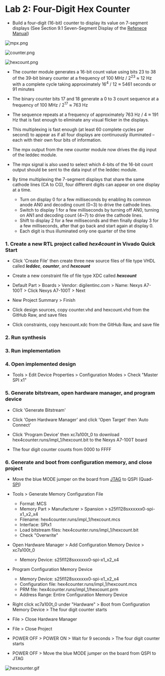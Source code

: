 # Lab 2: Four-Digit Hex Counter

* Build a four-digit (16-bit) counter to display its value on 7-segment displays (See Section 9.1 Seven-Segment Display of the [Refenece Manual](https://reference.digilentinc.com/_media/reference/programmable-logic/nexys-a7/nexys-a7_rm.pdf))

![mpx.png](https://github.com/kevinwlu/dsd/blob/master/Nexys-A7/Lab-2/mpx.png)

![counter.png](https://github.com/kevinwlu/dsd/blob/master/Nexys-A7/Lab-2/counter.png)

![hexcount.png](https://github.com/kevinwlu/dsd/blob/master/Nexys-A7/Lab-2/hexcount.png)

* The counter module generates a 16-bit count value using bits 23 to 38 of the 39-bit binary counter at a frequency of 100 MHz / 2<sup>23</sup> ≈ 12 Hz with a complete cycle taking approximately 16<sup>4</sup> / 12 ≈ 5461 seconds or 91 minutes

* The binary counter bits 17 and 18 generate a 0 to 3 count sequence at a frequency of 100 MHz / 2<sup>17</sup> ≈ 763 Hz

* The sequence repeats at a frequency of approximately 763 Hz / 4  ≈ 191 Hz that is fast enough to eliminate any visual flicker in the displays.

* This multiplexing is fast enough (at least 60 complete cycles per second) to appear as if all four displays are continuously illuminated – each with their own four bits of information.

* The mpx output from the new counter module now drives the dig input of the leddec module.

* The mpx signal is also used to select which 4-bits of the 16-bit count output should be sent to the data input of the leddec module.

* By time multiplexing the 7-segment displays that share the same cathode lines (CA to CG), four different digits can appear on one display at a time.
  * Turn on display 0 for a few milliseconds by enabling its common anode AN0 and decoding count (0~3) to drive the cathode lines.
  * Switch to display 1 for a few milliseconds by turning off AN0, turning on AN1 and decoding count (4~7) to drive the cathode lines.
  * Shift to display 2 for a few milliseconds and then finally display 3 for a few milliseconds, after that go back and start again at display 0.
  * Each digit is thus illuminated only one quarter of the time

### 1. Create a new RTL project called _hex4count_ in Vivado Quick Start

* Click 'Create File' then create three new source files of file type VHDL called **_leddec_**, **_counter_**, and **_hexcount_**

* Create a new constraint file of file type XDC called **_hexcount_**

* Default Part > Boards > Vendor: digilentinc.com > Name: Nexys A7-100T > Click Nexys A7-100T > Next

* New Project Summary > Finish

* Click design sources, copy counter.vhd and hexcount.vhd from the GitHub Raw, and save files

* Click constraints, copy hexcount.xdc from the GitHub Raw, and save file

### 2. Run synthesis

### 3. Run implementation

### 4. Open implemented design

* Tools > Edit Device Properties > Configuration Modes > Check "Master SPI x1"

### 5. Generate bitstream, open hardware manager, and program device

* Click 'Generate Bitstream'

* Click 'Open Hardware Manager' and click 'Open Target' then 'Auto Connect'

* Click 'Program Device' then xc7a100t_0 to download hex4counter.runs/impl_1/hexcount.bit to the Nexys A7-100T board

* The four digit counter counts from 0000 to FFFF

### 6. Generate and boot from configuration memory, and close project

* Move the blue MODE jumper on the board from [JTAG](https://en.wikipedia.org/wiki/JTAG) to QSPI (Quad-[SPI](https://en.wikipedia.org/wiki/Serial_Peripheral_Interface))

* Tools > Generate Memory Configuration File
  * Format: MCS
  * Memory Part > Manufacturer > Spansion > s25fl128sxxxxxx0-spi-x1_x2_x4
  * Filename: hex4counter.runs/impl_1/hexcount.mcs
  * Interface: SPIx1
  * Load bitstream files: hex4counter.runs/impl_1/hexcount.bit
  * Check "Overwrite"

* Open Hardware Manager > Add Configuration Memory Device > xc7a100t_0
  * Memory Device: s25fl128sxxxxxx0-spi-x1_x2_x4

* Program Configuration Memory Device
  * Memory Device: s25fl128sxxxxxx0-spi-x1_x2_x4
  * Configuration file: hex4counter.runs/impl_1/hexcount.mcs
  * PRM file: hex4counter.runs/impl_1/hexcount.prm
  * Address Range: Entire Configuration Memory Device

* Right click xc7a100t_0 under "Hardware" > Boot from Configuration Memory Device > The four digit counter starts

* File > Close Hardware Manager 

* File > Close Project 

* POWER OFF > POWER ON > Wait for 9 seconds > The four digit counter starts

* POWER OFF > Move the blue MODE jumper on the board from QSPI to JTAG

![hexcounter.gif](https://github.com/kevinwlu/dsd/blob/master/Nexys-A7/Lab-2/hexcounter.gif)
